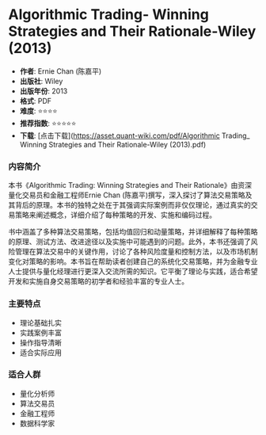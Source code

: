 # Algorithmic Trading- Winning Strategies and Their Rationale-Wiley (2013)

- **作者**: Ernie Chan (陈嘉平)
- **出版社**: Wiley
- **出版年份**: 2013
- **格式**: PDF
- **难度**: ⭐⭐⭐⭐
- **推荐指数**: ⭐⭐⭐⭐⭐
- **下载**: [点击下载](https://asset.quant-wiki.com/pdf/Algorithmic Trading_ Winning Strategies and Their Rationale-Wiley (2013).pdf)

### 内容简介

本书《Algorithmic Trading: Winning Strategies and Their Rationale》由资深量化交易员和金融工程师Ernie Chan (陈嘉平)撰写，深入探讨了算法交易策略及其背后的原理。本书的独特之处在于其强调实际案例而非仅仅理论，通过真实的交易策略来阐述概念，详细介绍了每种策略的开发、实施和编码过程。

书中涵盖了多种算法交易策略，包括均值回归和动量策略，并详细解释了每种策略的原理、测试方法、改进途径以及实施中可能遇到的问题。此外，本书还强调了风险管理在算法交易中的关键作用，讨论了各种风险度量和控制方法，以及市场机制变化对策略的影响。本书旨在帮助读者创建自己的系统化交易策略，并为金融专业人士提供与量化经理进行更深入交流所需的知识。它平衡了理论与实践，适合希望开发和实施自身交易策略的初学者和经验丰富的专业人士。

### 主要特点

- 理论基础扎实
- 实践案例丰富
- 操作指导清晰
- 适合实际应用

### 适合人群

- 量化分析师
- 算法交易员
- 金融工程师
- 数据科学家